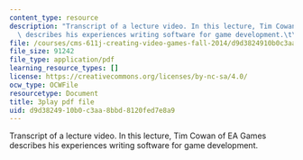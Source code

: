 ```yaml
---
content_type: resource
description: "Transcript of a lecture video. In this lecture, Tim Cowan of EA Games\
  \ describes his experiences writing software for game development.\t\t"
file: /courses/cms-611j-creating-video-games-fall-2014/d9d3824910b0c3aa8bbd8120fed7e8a9_J4pnlCBTJYc.pdf
file_size: 91242
file_type: application/pdf
learning_resource_types: []
license: https://creativecommons.org/licenses/by-nc-sa/4.0/
ocw_type: OCWFile
resourcetype: Document
title: 3play pdf file
uid: d9d38249-10b0-c3aa-8bbd-8120fed7e8a9
---
```

Transcript of a lecture video. In this lecture, Tim Cowan of EA Games describes his experiences writing software for game development.		